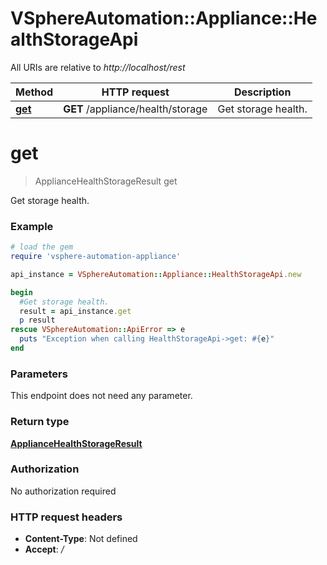 # VSphereAutomation::Appliance::HealthStorageApi

All URIs are relative to *http://localhost/rest*

Method | HTTP request | Description
------------- | ------------- | -------------
[**get**](HealthStorageApi.md#get) | **GET** /appliance/health/storage | Get storage health.


# **get**
> ApplianceHealthStorageResult get

Get storage health.

### Example
```ruby
# load the gem
require 'vsphere-automation-appliance'

api_instance = VSphereAutomation::Appliance::HealthStorageApi.new

begin
  #Get storage health.
  result = api_instance.get
  p result
rescue VSphereAutomation::ApiError => e
  puts "Exception when calling HealthStorageApi->get: #{e}"
end
```

### Parameters
This endpoint does not need any parameter.

### Return type

[**ApplianceHealthStorageResult**](ApplianceHealthStorageResult.md)

### Authorization

No authorization required

### HTTP request headers

 - **Content-Type**: Not defined
 - **Accept**: */*




